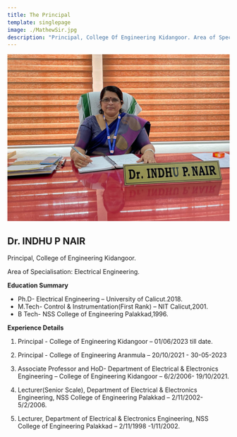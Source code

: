 ```yaml
---
title: The Principal
template: singlepage
image: ./MathewSir.jpg
description: "Principal, College Of Engineering Kidangoor. Area of Specialisation: Civil Engineering -Engineering Education. Ph.D in Civil Engineering- Engineering Education from Madras University. M.Tech in Civil Engineering from IIT Madras. B.Tech in Civil Engineering from Govt. Engineering College Thrissur."
---
```

![The Principal](./Indhumiss.jpg)
## Dr. INDHU P NAIR

Principal, College of Engineering Kidangoor.

Area of Specialisation: Electrical Engineering.

<!--[Profile](PrincipalProfile.pdf) -->

**Education Summary**

* Ph.D- Electrical Engineering – University of Calicut.2018.
* M.Tech- Control & Instrumentation(First Rank) – NIT Calicut,2001.
* B Tech- NSS College of Engineering Palakkad,1996.


**Experience Details**

1. Principal - College of Engineering Kidangoor – 01/06/2023 till date.
   
2. Principal - College of Engineering Aranmula – 20/10/2021 - 30-05-2023
   
3. Associate Professor and HoD- Department of Electrical & Electronics Engineering –  College of Engineering Kidangoor – 6/2/2006- 19/10/2021.
   
4. Lecturer(Senior Scale), Department of Electrical & Electronics Engineering, NSS College of Engineering Palakkad – 2/11/2002-5/2/2006.
   
5. Lecturer, Department of Electrical & Electronics Engineering, NSS College of Engineering Palakkad – 2/11/1998 -1/11/2002.

